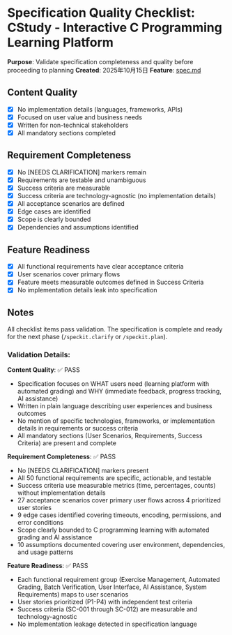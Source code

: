 # Specification Quality Checklist: CStudy - Interactive C Programming Learning Platform

**Purpose**: Validate specification completeness and quality before proceeding to planning
**Created**: 2025年10月15日
**Feature**: [spec.md](../spec.md)

## Content Quality

- [x] No implementation details (languages, frameworks, APIs)
- [x] Focused on user value and business needs
- [x] Written for non-technical stakeholders
- [x] All mandatory sections completed

## Requirement Completeness

- [x] No [NEEDS CLARIFICATION] markers remain
- [x] Requirements are testable and unambiguous
- [x] Success criteria are measurable
- [x] Success criteria are technology-agnostic (no implementation details)
- [x] All acceptance scenarios are defined
- [x] Edge cases are identified
- [x] Scope is clearly bounded
- [x] Dependencies and assumptions identified

## Feature Readiness

- [x] All functional requirements have clear acceptance criteria
- [x] User scenarios cover primary flows
- [x] Feature meets measurable outcomes defined in Success Criteria
- [x] No implementation details leak into specification

## Notes

All checklist items pass validation. The specification is complete and ready for the next phase (`/speckit.clarify` or `/speckit.plan`).

### Validation Details:

**Content Quality**: ✅ PASS
- Specification focuses on WHAT users need (learning platform with automated grading) and WHY (immediate feedback, progress tracking, AI assistance)
- Written in plain language describing user experiences and business outcomes
- No mention of specific technologies, frameworks, or implementation details in requirements or success criteria
- All mandatory sections (User Scenarios, Requirements, Success Criteria) are present and complete

**Requirement Completeness**: ✅ PASS
- No [NEEDS CLARIFICATION] markers present
- All 50 functional requirements are specific, actionable, and testable
- Success criteria use measurable metrics (time, percentages, counts) without implementation details
- 27 acceptance scenarios cover primary user flows across 4 prioritized user stories
- 9 edge cases identified covering timeouts, encoding, permissions, and error conditions
- Scope clearly bounded to C programming learning with automated grading and AI assistance
- 10 assumptions documented covering user environment, dependencies, and usage patterns

**Feature Readiness**: ✅ PASS
- Each functional requirement group (Exercise Management, Automated Grading, Batch Verification, User Interface, AI Assistance, System Requirements) maps to user scenarios
- User stories prioritized (P1-P4) with independent test criteria
- Success criteria (SC-001 through SC-012) are measurable and technology-agnostic
- No implementation leakage detected in specification language
